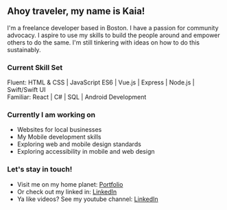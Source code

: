 ## Ahoy traveler, my name is Kaia!

I'm a freelance developer based in Boston. I have a passion for community advocacy. I aspire to use my skills to build the people around and empower others to do the same. I'm still tinkering with ideas on how to do this sustainably.

### Current Skill Set 

Fluent: HTML & CSS | JavaScript ES6 | Vue.js | Express | Node.js | Swift/Swift UI <br />
Familiar: React | C# | SQL | Android Development

### Currently I am working on 
- Websites for local businesses 
- My Mobile development skills 
- Exploring web and mobile design standards 
- Exploring accessibility in mobile and web design 

### Let's stay in touch!
- Visit me on my home planet: <a href="https://www.kaiawalters.com">Portfolio</a>
- Or check out my linked in: <a href="https://www.linkedin.com/in/ellienguyendev/">LinkedIn</a> 
- Ya like videos? See my youtube channel: <a href="https://www.linkedin.com/in/ellienguyendev/">LinkedIn</a> 
